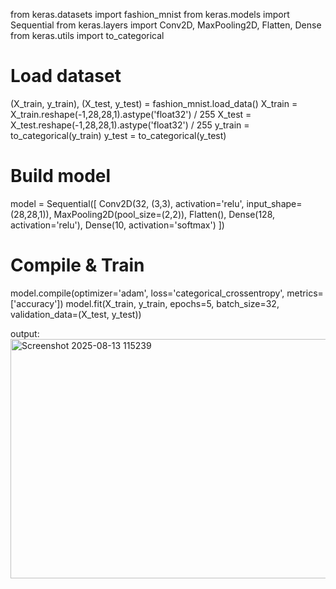 from keras.datasets import fashion_mnist 
from keras.models import Sequential 
from keras.layers import Conv2D, MaxPooling2D, Flatten, Dense 
from keras.utils import to_categorical 
# Load dataset 
(X_train, y_train), (X_test, y_test) = fashion_mnist.load_data() 
X_train = X_train.reshape(-1,28,28,1).astype('float32') / 255 
X_test = X_test.reshape(-1,28,28,1).astype('float32') / 255 
y_train = to_categorical(y_train) 
y_test = to_categorical(y_test) 
# Build model 
model = Sequential([ 
Conv2D(32, (3,3), activation='relu', input_shape=(28,28,1)), 
MaxPooling2D(pool_size=(2,2)), 
Flatten(), 
Dense(128, activation='relu'), 
Dense(10, activation='softmax') 
]) 
# Compile & Train 
model.compile(optimizer='adam', loss='categorical_crossentropy', 
metrics=['accuracy']) 
model.fit(X_train, y_train, epochs=5, batch_size=32, 
validation_data=(X_test, y_test)) 

output:
<img width="1035" height="383" alt="Screenshot 2025-08-13 115239" src="https://github.com/user-attachments/assets/5c59e983-8774-477b-b577-e16e49a44a02" />
